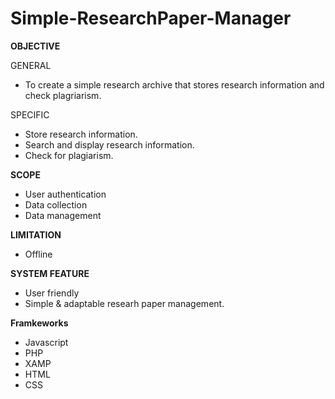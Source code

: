 # Simple-ResearchPaper-Manager

**OBJECTIVE**

GENERAL
- To create a simple research archive that stores research information and check plagriarism.

SPECIFIC
- Store research information.
- Search and display research information.
- Check for plagiarism.

**SCOPE**
- User authentication
- Data collection
- Data management

**LIMITATION**
- Offline

**SYSTEM FEATURE**
- User friendly
- Simple & adaptable researh paper management.

**Framkeworks**
- Javascript
- PHP
- XAMP
- HTML
- CSS
